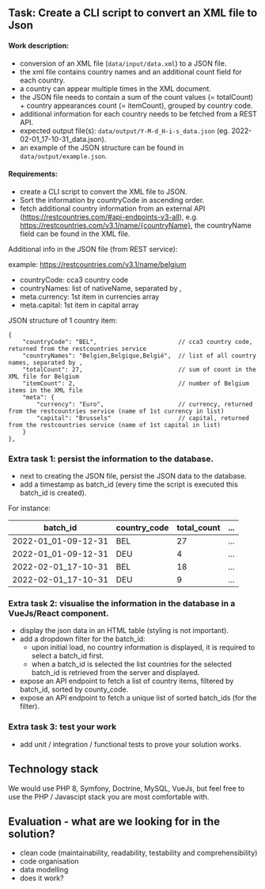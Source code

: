 ## Task: Create a CLI script to convert an XML file to Json

#### Work description:

* conversion of an XML file (`data/input/data.xml`) to a JSON file.
* the xml file contains country names and an additional count field for each country.
* a country can appear multiple times in the XML document.
* the JSON file needs to contain a sum of the count values (= totalCount) + country appearances count (= itemCount), grouped by country code.
* additional information for each country needs to be fetched from a REST API.  
* expected output file(s): `data/output/Y-M-d_H-i-s_data.json` (eg. 2022-02-01_17-10-31_data.json).
* an example of the JSON structure can be found in `data/output/example.json`.

#### Requirements:

* create a CLI script to convert the XML file to JSON.
* Sort the information by countryCode in ascending order.
* fetch additional country information from an external API (https://restcountries.com/#api-endpoints-v3-all), e.g. https://restcountries.com/v3.1/name/{countryName}, the countryName field can be found in the XML file.

Additional info in the JSON file (from REST service):

example: https://restcountries.com/v3.1/name/belgium

* countryCode: cca3 country code
* countryNames: list of nativeName, separated by ,
* meta.currency: 1st item in currencies array
* meta.capital: 1st item in capital array

JSON structure of 1 country item:

```
{
    "countryCode": "BEL",                       // cca3 country code, returned from the restcountries service
    "countryNames": "Belgien,Belgique,België",  // list of all country names, separated by ,
    "totalCount": 27,                           // sum of count in the XML file for Belgium
    "itemCount": 2,                             // number of Belgium items in the XML file
    "meta": {
        "currency": "Euro",                     // currency, returned from the restcountries service (name of 1st currency in list)
        "capital": "Brussels"                   // capital, returned from the restcountries service (name of 1st capital in list)
    }
},
```

### Extra task 1: persist the information to the database.
* next to creating the JSON file, persist the JSON data to the database.
* add a timestamp as batch_id (every time the script is executed this batch_id is created).

For instance:

| batch_id            | country_code | total_count | ... |
| ------------------- | ------------ | ----------- | --- |
| 2022-01_01-09-12-31 | BEL          | 27          | ... |
| 2022-01_01-09-12-31 | DEU          | 4           | ... |
| 2022-02-01_17-10-31 | BEL          | 18          | ... |
| 2022-02-01_17-10-31 | DEU          | 9           | ... |

### Extra task 2: visualise the information in the database in a VueJs/React component.
* display the json data in an HTML table (styling is not important).
* add a dropdown filter for the batch_id:
	* upon initial load, no country information is displayed, it is required to select a batch_id first.
	* when a batch_id is selected the list countries for the selected batch_id is retrieved from the server and displayed.
* expose an API endpoint to fetch a list of country items, filtered by batch_id, sorted by county_code.
* expose an API endpoint to fetch a unique list of sorted batch_ids (for the filter).

### Extra task 3: test your work
* add unit / integration / functional tests to prove your solution works.

## Technology stack
We would use PHP 8, Symfony, Doctrine, MySQL, VueJs, but feel free to use the PHP / Javascipt stack you are most comfortable with.

## Evaluation - what are we looking for in the solution?
* clean code (maintainability, readability, testability and comprehensibility)
* code organisation
* data modelling
* does it work?